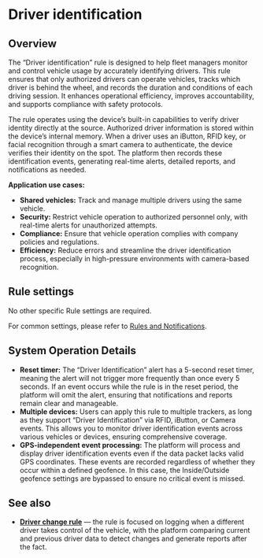# Driver identification

## Overview

The “Driver identification” rule is designed to help fleet managers monitor and control vehicle usage by accurately identifying drivers. This rule ensures that only authorized drivers can operate vehicles, tracks which driver is behind the wheel, and records the duration and conditions of each driving session. It enhances operational efficiency, improves accountability, and supports compliance with safety protocols.

The rule operates using the device’s built-in capabilities to verify driver identity directly at the source. Authorized driver information is stored within the device’s internal memory. When a driver uses an iButton, RFID key, or facial recognition through a smart camera to authenticate, the device verifies their identity on the spot. The platform then records these identification events, generating real-time alerts, detailed reports, and notifications as needed.

**Application use cases:**

* **Shared vehicles:** Track and manage multiple drivers using the same vehicle.
* **Security:** Restrict vehicle operation to authorized personnel only, with real-time alerts for unauthorized attempts.
* **Compliance:** Ensure that vehicle operation complies with company policies and regulations.
* **Efficiency:** Reduce errors and streamline the driver identification process, especially in high-pressure environments with camera-based recognition.

## Rule settings

No other specific Rule settings are required.

For common settings, please refer to [Rules and Notifications](../).

## System Operation Details

* **Reset timer:** The “Driver Identification” alert has a 5-second reset timer, meaning the alert will not trigger more frequently than once every 5 seconds. If an event occurs while the rule is in the reset period, the platform will omit the alert, ensuring that notifications and reports remain clear and manageable.
* **Multiple devices:** Users can apply this rule to multiple trackers, as long as they support “Driver Identification” via RFID, iButton, or Camera events. This allows you to monitor driver identification events across various vehicles or devices, ensuring comprehensive coverage.
* **GPS-independent event processing:** The platform will process and display driver identification events even if the data packet lacks valid GPS coordinates. These events are recorded regardless of whether they occur within a defined geofence. In this case, the Inside/Outside geofence settings are bypassed to ensure no critical event is missed.

## See also

* [**Driver change rule**](driver-change.md) — the rule is focused on logging when a different driver takes control of the vehicle, with the platform comparing current and previous driver data to detect changes and generate reports after the fact.
